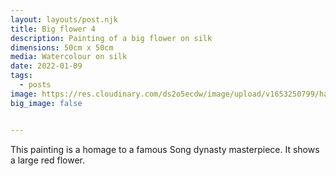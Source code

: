 ```yaml
---
layout: layouts/post.njk
title: Big flower 4
description: Painting of a big flower on silk
dimensions: 50cm x 50cm
media: Watercolour on silk
date: 2022-01-09
tags:
  - posts
image: https://res.cloudinary.com/ds2o5ecdw/image/upload/v1653250799/han_min/flowerandbutterfly.jpg
big_image: false


---
```


This painting is a homage to a famous Song dynasty masterpiece. It shows a large red flower. 